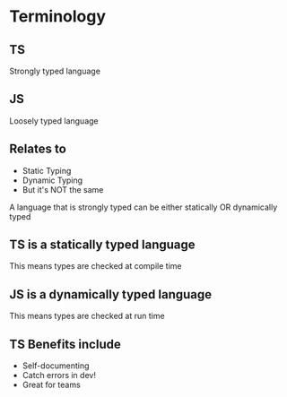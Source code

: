 # Terminology

## TS 
Strongly typed language

## JS 
Loosely typed language

## Relates to
- Static Typing
- Dynamic Typing
- But it's NOT the same

A language that is strongly typed can be either statically OR dynamically typed

## TS is a statically typed language
This means types are checked at compile time

## JS is a dynamically typed language
This means types are checked at run time

## TS Benefits include
- Self-documenting
- Catch errors in dev!
- Great for teams
